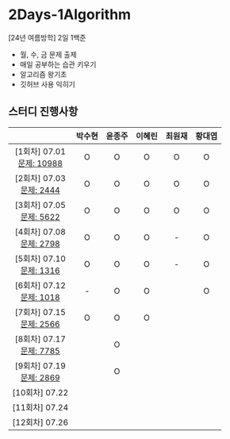 # 2Days-1Algorithm
[24년 여름방학] 2일 1백준

- 월, 수, 금 문제 출제
- 매일 공부하는 습관 키우기
- 알고리즘 왕기초
- 깃허브 사용 익히기


## 스터디 진행사항

||박수현|윤종주|이혜린|최원재|황대엽|
|:---:|:---:|:---:|:---:|:---:|:---:|
|[1회차] 07.01 <br> [문제: 10988](https://www.acmicpc.net/problem/10988) |O|O|O|O|O|
|[2회차] 07.03 <br> [문제: 2444](https://www.acmicpc.net/problem/2444) |O|O|O|O|O|
|[3회차] 07.05 <br> [문제: 5622](https://www.acmicpc.net/problem/5622) |O|O|O|O|O|
|[4회차] 07.08 <br> [문제: 2798](https://www.acmicpc.net/problem/2798) |O|O|O|-|O|
|[5회차] 07.10 <br> [문제: 1316](https://www.acmicpc.net/problem/1316) |O|O|O|-|O|
|[6회차] 07.12 <br> [문제: 1018](https://www.acmicpc.net/problem/1018) |-|O|O||O|
|[7회차] 07.15 <br> [문제: 2566](https://www.acmicpc.net/problem/2566) |O|O|O|||
|[8회차] 07.17 <br> [문제: 7785](https://www.acmicpc.net/problem/7785) ||O||||
|[9회차] 07.19 <br> [문제: 2869](https://www.acmicpc.net/problem/2869) ||O||||
|[10회차] 07.22 ||||||
|[11회차] 07.24 ||||||
|[12회차] 07.26 ||||||
